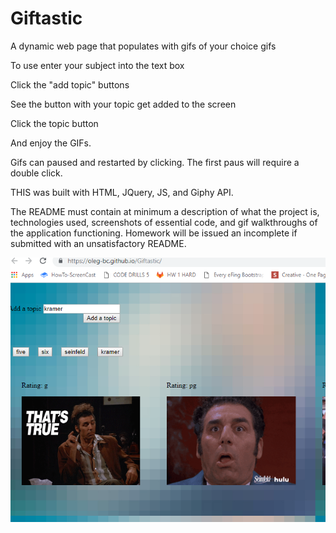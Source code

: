 # Giftastic
A dynamic web page that populates with gifs of your choice gifs

To use enter your subject into the text box

Click the "add topic" buttons

See the button with your topic get added to the screen

Click the topic button

And enjoy the GIFs.

Gifs can paused and restarted by clicking.
The first paus will require a double click.

THIS was built with HTML, JQuery, JS, and Giphy API.

The README must contain at minimum a description of what the project is, technologies used, screenshots of essential code, and gif walkthroughs of the application functioning. Homework will be issued an incomplete if submitted with an unsatisfactory README. 



![alt text]( assets/images/screenshot1.png "Logo Title Text 1")